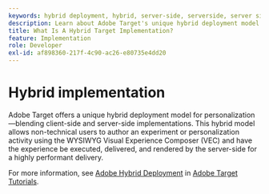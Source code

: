 ```yaml
---
keywords: hybrid deployment, hybrid, server-side, serverside, server side, client-side, clientside, client side, hybrid implementation, hybrid deployment0
description: Learn about Adobe Target's unique hybrid deployment model for personalization, blending client-side and server-side implementations.
title: What Is A Hybrid Target Implementation?
feature: Implementation
role: Developer
exl-id: af898360-217f-4c90-ac26-e80735e4dd20
---
```

# Hybrid implementation

Adobe Target offers a unique hybrid deployment model for personalization—blending client-side and server-side implementations. This hybrid model allows non-technical users to author an experiment or personalization activity using the WYSIWYG Visual Experience Composer (VEC) and have the experience be executed, delivered, and rendered by the server-side for a highly performant delivery.

For more information, see [Adobe Hybrid Deployment](https://experienceleague.adobe.com/docs/target-learn/tutorials/implementation/hybrid-deployment.html) in [Adobe Target Tutorials](https://experienceleague.adobe.com/docs/target-learn/tutorials/overview.html).
